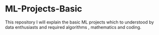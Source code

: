 # ML-Projects-Basic
This repository I will explain the basic ML projects which to understood by data enthusiasts and required algorithms , mathematics and coding.
